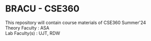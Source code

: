 # BRACU - CSE360
<html>
  <body>
    This repository will contain course materials of CSE360 Summer'24 </br>
    Theory Faculty : ASA </br>
    Lab Faculty(s) : UJT, RDW </br>
    </body>
    </html>
